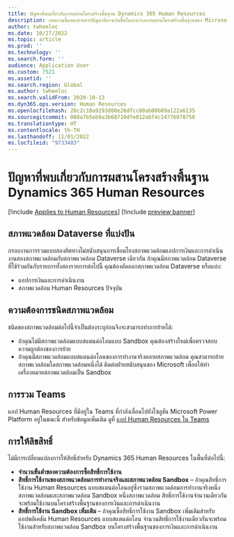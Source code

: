 ```yaml
---
title: ปัญหาที่พบเกี่ยวกับการผสานโครงสร้างพื้นฐาน Dynamics 365 Human Resources
description: บทความนี้แสดงรายการปัญหาที่อาจเกิดขึ้นในระหว่างการผสานโครงสร้างพื้นฐานของ Microsoft Dynamics 365 Human Resources
author: twheeloc
ms.date: 10/27/2022
ms.topic: article
ms.prod: ''
ms.technology: ''
ms.search.form: ''
audience: Application User
ms.custom: 7521
ms.assetid: ''
ms.search.region: Global
ms.author: twheeloc
ms.search.validFrom: 2020-10-13
ms.dyn365.ops.version: Human Resources
ms.openlocfilehash: 28c2c10a9293d00e26dfcc80ab08b89a122a6135
ms.sourcegitcommit: 088a7b5eb9a3b68710dfe012abf4c24776978750
ms.translationtype: HT
ms.contentlocale: th-TH
ms.lasthandoff: 11/01/2022
ms.locfileid: "9733483"
---
```

# <a name="dynamics-365-human-resources-infrastructure-merge-known-issues"></a>ปัญหาที่พบเกี่ยวกับการผสานโครงสร้างพื้นฐาน Dynamics 365 Human Resources

[!include [Applies to Human Resources](../includes/applies-to-hr.md)]
[!include [preview banner](../includes/preview-banner.md)]

## <a name="shared-dataverse-environments"></a>สภาพแวดล้อม Dataverse ที่แบ่งปัน

กรอบงานการรวมแบบสองทิศทางไม่สนับสนุนการเชื่อมโยงสภาพแวดล้อมแอปการเงินและการดําเนินงานสองสภาพแวดล้อมกับสภาพแวดล้อม Dataverse เดียวกัน ถ้าคุณมีสภาพแวดล้อม Dataverse ที่ใช้ร่วมกันกับรายการทั้งสองรายการต่อไปนี้ คุณต้องคัดลอกสภาพแวดล้อม Dataverse หรือแบ่ง:

- แอปการเงินและการดำเนินงาน
- สภาพแวดล้อม Human Resources ปัจจุบัน

## <a name="environment-type-requirements"></a>ความต้องการชนิดสภาพแวดล้อม

ชนิดของสภาพแวดล้อมต่อไปนี้จำเป็นต้องระบุก่อนจึงจะสามารถทำการย้ายได้:

- ถ้าคุณไม่มีสภาพแวดล้อมแบบสแตนด์อโลนแบบ Sandbox คุณต้องสร้างใหม่เพื่อตรวจสอบความถูกต้องของการย้าย
- ถ้าคุณมีสภาพแวดล้อมแบบสแตนด์อโลนของการทำงานจริงหลายสภาพแวดล้อม คุณสามารถย้ายสภาพแวดล้อมใดสภาพแวดล้อมหนึ่งได้ ติดต่อฝ่ายสนับสนุนของ Microsoft เพื่ออให้ทำเครื่องหมายสภาพแวดล้อมเป็น Sandbox

## <a name="teams-integration"></a>การรวม Teams

แอป Human Resources ที่มีอยู่ใน Teams ที่กำลังเลื่อนไปยังโซลูชัน Microsoft Power Platform อยู่ในขณะนี้ สำหรับข้อมูลเพิ่มเติม ดูที่ [แอป Human Resources ใน Teams](hr-admin-teams-leave-app.md)

## <a name="licensing"></a>การให้ลิขสิทธิ์

ไม่มีการเปลี่ยนแปลงการให้สิทธิ์สำหรับ Dynamics 365 Human Resources ในพื้นที่ต่อไปนี้: 

- **จํานวนขั้นต่ำของความต้องการซื้อสิทธิ์การใช้งาน**
- **สิทธิ์การใช้งานของสภาพแวดล้อมการทำงานจริงและสภาพแวดล้อม Sandbox** – ถ้าคุณสิทธิ์การใช้งาน Human Resources แบบสแตนด์อโลนอยู่ซึ่งรวมสภาพแวดล้อมการทำงานจริงหนึ่งสภาพแวดล้อมและสภาพแวดล้อม Sandbox หนึ่งสภาพแวดล้อม สิทธิ์การใช้งานจํานวนเดียวกันจะพร้อมใช้งานบนโครงสร้างพื้นฐานของการเงินและการดําเนินงาน
- **สิทธิ์การใช้งาน Sandbox เพิ่มเติม** – ถ้าคุณซื้อสิทธิ์การใช้งาน Sandbox เพิ่มเติมสำหรับแอปพลิเคชัน Human Resources แบบสแตนด์อโลน จํานวนสิทธิ์การใช้งานเดียวกันจะพร้อมใช้งานสำหรับสภาพแวดล้อม Sandbox บนโครงสร้างพื้นฐานของการเงินและการดําเนินงาน 
